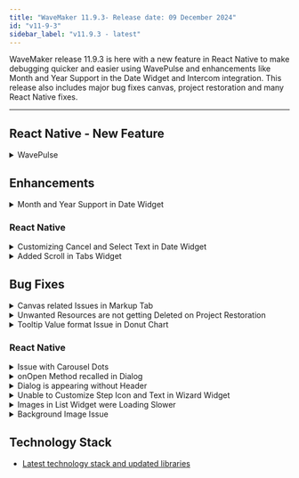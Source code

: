 ```yaml
---
title: "WaveMaker 11.9.3- Release date: 09 December 2024"
id: "v11-9-3"
sidebar_label: "v11.9.3 - latest"
---
```


WaveMaker release 11.9.3 is here with a new feature in React Native to make debugging quicker and easier using WavePulse and enhancements like Month and Year Support in the Date Widget and Intercom integration. This release also includes major bug fixes canvas, project restoration and many React Native fixes.

---

## React Native - New Feature

<details> <summary>WavePulse</summary>

Introducing WavePulse for debugging APK or IPA file. Users can now install the APK or IPA file in their mobile device and connect with WavePulse to debug the WaveMaker specific components and logs. The debug session in WavePulse displays the following information.

- Console logs
- Network
- Element Tree with Properties and Styles
- Timeline of various events
- Storage
- Info

</details>

## Enhancements

<details> <summary> Month and Year Support in Date Widget </summary> 

Introduced a new property in the Properties panel, **View mode**, this allows user to select between day or month mode. With this property, four new date patterns are added, MM/YY, YY/MM, MM/YYYY, and YYYY/MM.

![Month and Day Mode](/learn/assets/month-day-mode-date.png)

The preview mode for day and month mode differs as date field will not be displayed in the preview when month mode is selected in View mode.

**Preview in Month Mode**:

![Month Mode](/learn/assets/month-mode-date.png)

**Preview in Day Mode**:

![Day Mode](/learn/assets/day-mode-date.png)

In the case of month mode, the date value is selected as 01 by default for output format as the display patterns in output format are restricted to DD/MM/YY, YY/MM/DD, DD/MM/YYY, YYYY/MM/DD.

</details>

### React Native

<details><summary>Customizing Cancel and Select Text in Date Widget</summary>

In Date widget, added new properties allowing users to customize the text in Cancel and Select button. We have introduced the same enhancement in Time widget.

**Date Widget**

- `dateheadertitle`: To update the date picker header.
- `dateconfirmationtitle`: To update the text in confirmation button.
- `datecanceltitle`: To update the text in cancel button.

**Time Widget**

- `timeheadertitle`: To update the date picker header.
- `timeconfirmationtitle`: To update the text in confirmation button.
- `timecanceltitle`: To update the text in cancel button.

</details>

<details><summary>Added Scroll in Tabs Widget</summary>

Tabs widget is used to add multiple screens at same place. Previously, the user had to tap on the last visible tab on the screen to navigate to the last available tab.

To resolve this issue the scroll feature is added in the Tabs widget. The user has to set the `enableScroll` property as true in the Markup tab.

</details>

## Bug Fixes

<details> <summary> Canvas related Issues in Markup Tab </summary>

**Cursor issue in Markup Tab**: When writing code in Markup tab where the number of lines of code is more than 250, it was observed that when user made any changes in the markup code and saved it, the scroll and cursor moved back to the top of the page instead of the line where the edit was made.

**Issue with Viewing Changes**: In this case, user was able to see that the whole file is changed even when the changes were minor changes like renaming or updating a line, in view changes.

**Code in Single Line**: Intermitently, upon landing on Markup tab, complete code was displayed in one line until user makes some changes and save them.

</details>

<details> <summary> Unwanted Resources are not getting Deleted on Project Restoration </summary>

Previously, when restoring a project, resources (files or folders) missing from the uploaded zip file were not removed from the existing project directory, leaving outdated or unnecessary files behind. The restore process only added or updated resources but didn’t handle deletions.

This issue was fixed by clearing the project folder before extracting the zip file. Now, only the files and folders in the uploaded zip are copied, ensuring the project directory accurately reflects its contents.

This fix removes old or unnecessary files, preventing confusion or any potential issues.

</details>

<details> <summary> Tooltip Value format Issue in Donut Chart </summary>

An issue was observed and fixed in Donut Chart where the y-axis value was not reflecting upon formatting. This issue was noticed when user hovered over the Donut Chart.

</details>

### React Native

<details><summary>Issue with Carousel Dots</summary>

When a Carousel widget has more than 5 windows, the number of dots that appear at the bottom of the page were equal to the number of windows. This issue is now fixed by limiting it to 5 dots and the number of dots can be further customized.

</details>

<details><summary>onOpen Method recalled in Dialog</summary>

An issue was observed when nested Dialog widgets were used where the `onOpen` method was getting called for the first dialog when the second dialog was closed. Now, the `onOpen` method is called for the first dialog only when it is opened for the first time.

</details>

<details><summary> Dialog is appearing without Header </summary>

During preview, the dialogs are appearing without the header as they are opening from the Tabbar section. This was observed only in iOS.

</details>

<details> <summary> Unable to Customize Step Icon and Text in Wizard Widget </summary>

Wizard widget will be useful to display multiple steps and the step icon is changed to show that the user has visited or viewed the step. Previuosly, the users could not customize the icon color and text color of different steps for both completed step and active step.

With this fix, the users can now configure the respective step icon and text with the following CSS classes.

- `.app-wizard-step-icon`
- `.app-icon-text`

</details>

<details> <summary> Images in List Widget were Loading Slower </summary>

The images displayed using Picture widget in the list view were loading slower than the icons due to the internal optimization. This issue was fixed by adding a new property, `fastload`, which enables users to skip some optimisation steps and load the images faster.  

</details>

<details> <summary> Background Image Issue </summary>

An issue was observed and fixed in the preview mode where the background images did not load in the List widget.

</details>

## Technology Stack

- [Latest technology stack and updated libraries](/learn/wavemaker-release-notes#technology-stack)